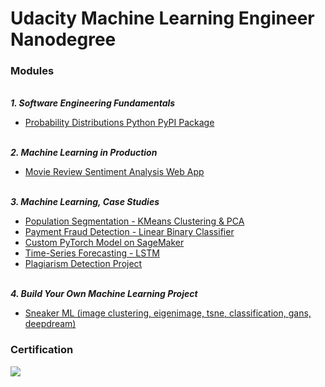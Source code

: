 # Udacity Machine Learning Engineer Nanodegree

### Modules
<br>***1. Software Engineering Fundamentals***</br>
 - [Probability Distributions Python PyPI Package](https://github.com/Andrewzh112/Udacity---Machine-Learning-Engineer/tree/master/Software%20Engineering%20Fundamentals/distributions)
 
<br>***2. Machine Learning in Production***</br>
 - [Movie Review Sentiment Analysis Web App](https://github.com/Andrewzh112/Udacity---Machine-Learning-Engineer/tree/master/Machine%20Learning%20in%20Production/Project)
 
<br>***3. Machine Learning, Case Studies***</br>
 - [Population Segmentation - KMeans Clustering & PCA](https://github.com/Andrewzh112/Udacity---Machine-Learning-Engineer/tree/master/Machine%20Learning%20Case%20Studies/Population_Segmentation)
 - [Payment Fraud Detection - Linear Binary Classifier](https://github.com/Andrewzh112/Udacity---Machine-Learning-Engineer/tree/master/Machine%20Learning%20Case%20Studies/Payment_Fraud_Detection)
  - [Custom PyTorch Model on SageMaker](https://github.com/Andrewzh112/Udacity---Machine-Learning-Engineer/tree/master/Machine%20Learning%20Case%20Studies/Moon_Data)
   - [Time-Series Forecasting - LSTM](https://github.com/Andrewzh112/Udacity---Machine-Learning-Engineer/tree/master/Machine%20Learning%20Case%20Studies/Time_Series_Forecasting)
   - [Plagiarism Detection Project](https://github.com/Andrewzh112/Udacity---Machine-Learning-Engineer/tree/master/Machine%20Learning%20Case%20Studies/Project_Plagiarism_Detection)
   
<br>***4. Build Your Own Machine Learning Project***</br>
  - [Sneaker ML (image clustering, eigenimage, tsne, classification, gans, deepdream)](https://github.com/Andrewzh112/Sneaker-ML)

### Certification
![](https://s3-us-west-2.amazonaws.com/udacity-printer/production/certificates/6ab0a857-590d-4fda-abb1-a233d8b48c3b.svg)
